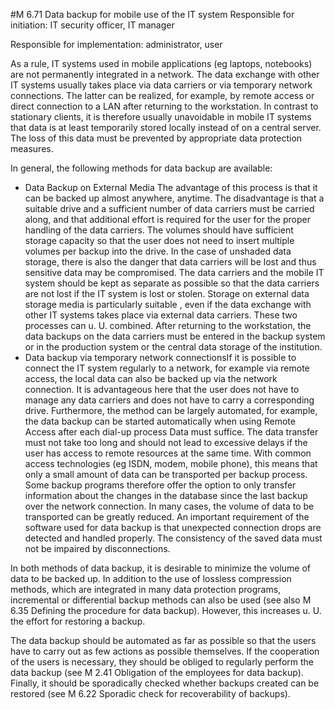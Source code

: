 #M 6.71 Data backup for mobile use of the IT system
Responsible for initiation: IT security officer, IT manager

Responsible for implementation: administrator, user

As a rule, IT systems used in mobile applications (eg laptops, notebooks) are not permanently integrated in a network. The data exchange with other IT systems usually takes place via data carriers or via temporary network connections. The latter can be realized, for example, by remote access or direct connection to a LAN after returning to the workstation. In contrast to stationary clients, it is therefore usually unavoidable in mobile IT systems that data is at least temporarily stored locally instead of on a central server. The loss of this data must be prevented by appropriate data protection measures.

In general, the following methods for data backup are available:

* Data Backup on External Media The advantage of this process is that it can be backed up almost anywhere, anytime. The disadvantage is that a suitable drive and a sufficient number of data carriers must be carried along, and that additional effort is required for the user for the proper handling of the data carriers. The volumes should have sufficient storage capacity so that the user does not need to insert multiple volumes per backup into the drive. In the case of unshaded data storage, there is also the danger that data carriers will be lost and thus sensitive data may be compromised. The data carriers and the mobile IT system should be kept as separate as possible so that the data carriers are not lost if the IT system is lost or stolen. Storage on external data storage media is particularly suitable , even if the data exchange with other IT systems takes place via external data carriers. These two processes can u. U. combined. After returning to the workstation, the data backups on the data carriers must be entered in the backup system or in the production system or the central data storage of the institution.
* Data backup via temporary network connectionsIf it is possible to connect the IT system regularly to a network, for example via remote access, the local data can also be backed up via the network connection. It is advantageous here that the user does not have to manage any data carriers and does not have to carry a corresponding drive. Furthermore, the method can be largely automated, for example, the data backup can be started automatically when using Remote Access after each dial-up process Data must suffice. The data transfer must not take too long and should not lead to excessive delays if the user has access to remote resources at the same time. With common access technologies (eg ISDN, modem, mobile phone), this means that only a small amount of data can be transported per backup process. Some backup programs therefore offer the option to only transfer information about the changes in the database since the last backup over the network connection. In many cases, the volume of data to be transported can be greatly reduced. An important requirement of the software used for data backup is that unexpected connection drops are detected and handled properly. The consistency of the saved data must not be impaired by disconnections.


In both methods of data backup, it is desirable to minimize the volume of data to be backed up. In addition to the use of lossless compression methods, which are integrated in many data protection programs, incremental or differential backup methods can also be used (see also M 6.35 Defining the procedure for data backup). However, this increases u. U. the effort for restoring a backup.

The data backup should be automated as far as possible so that the users have to carry out as few actions as possible themselves. If the cooperation of the users is necessary, they should be obliged to regularly perform the data backup (see M 2.41 Obligation of the employees for data backup). Finally, it should be sporadically checked whether backups created can be restored (see M 6.22 Sporadic check for recoverability of backups).



